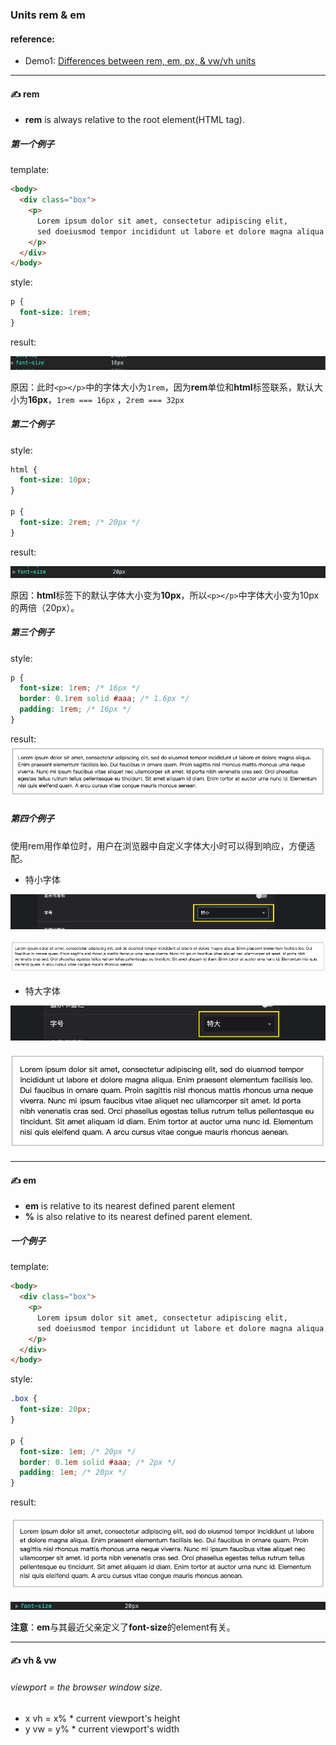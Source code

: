 ### Units rem & em

#### reference:
- Demo1: [Differences between rem, em, px, & vw/vh units](https://codepen.io/team/MedTouch/pen/YqBJzv?__cf_chl_jschl_tk__=0ce3607471fa05ef1aaebdcde5ddcb950cd6a0eb-1583658189-0-AZdbcE-KsCz696247Wi7tsZW0zFy86u_Ojz2YqofBOPD8J_my7BHPeA0CV7vUVJPnp7f-1ETL7LFVAaHs6TuRebj_zPoipqIkcCYSgZl8KalOVQCIl-5FqU_Lskvkf6haKSGVXQ_M1iG4X7FQZkxrimpwJj9UJHWhZO948ccBo0eR7A30fP9UvcU6SUyT4gdMewsGJWN21Wgokjkja0t3bFcYo1QlPDjF0l6v_av9g8K9t5ZsehW7ZiAX_aDAxMfyPHj08pEY6JeYT3YRqYfbJ4ndwL1mMenhxSTzp9xwcgx4_nnnV63Hi5Hzq2ERz-SemGBOK3kXiO9WiKR0_tIN_Jmjo2H3NNw0z30VWhqRRhU)

---

#### :writing_hand: rem
- **rem** is always relative to the root element(HTML tag).

##### 第一个例子
template:
```html
<body>
  <div class="box">
    <p>
      Lorem ipsum dolor sit amet, consectetur adipiscing elit,
      sed doeiusmod tempor incididunt ut labore et dolore magna aliqua.
    </p>
  </div>
</body>
```

style:
```css
p {
  font-size: 1rem;
}
```

result:

![result-rem1](./screen-shots/rem1.png)

原因：此时```<p></p>```中的字体大小为```1rem```，因为**rem**单位和**html**标签联系，默认大小为**16px**，```1rem === 16px``` ，```2rem === 32px```

##### 第二个例子
style:
```css
html {
  font-size: 10px;
}

p {
  font-size: 2rem; /* 20px */
}
```

result:

![result-rem2](./screen-shots/rem2.png)

原因：**html**标签下的默认字体大小变为**10px**，所以```<p></p>```中字体大小变为10px的两倍（20px）。

##### 第三个例子
style:
```css
p {
  font-size: 1rem; /* 16px */
  border: 0.1rem solid #aaa; /* 1.6px */
  padding: 1rem; /* 16px */
}
```

result:
![result-rem3](./screen-shots/rem3.png)

##### 第四个例子
使用rem用作单位时，用户在浏览器中自定义字体大小时可以得到响应，方便适配。

- 特小字体

![result-rem4(2)](./screen-shots/rem4(2).png)

![result-rem4(1)](./screen-shots/rem4(1).png)

- 特大字体

![result-rem4(3)](./screen-shots/rem4(3).png)

![result-rem4(4)](./screen-shots/rem4(4).png)


---

#### :writing_hand: em
- **em** is relative to its nearest defined parent element
- **%** is also relative to its nearest defined parent element.

##### 一个例子
template:
```html
<body>
  <div class="box">
    <p>
      Lorem ipsum dolor sit amet, consectetur adipiscing elit,
      sed doeiusmod tempor incididunt ut labore et dolore magna aliqua.
    </p>
  </div>
</body>
```

style:
```css
.box {
  font-size: 20px;
}

p {
  font-size: 1em; /* 20px */
  border: 0.1em solid #aaa; /* 2px */
  padding: 1em; /* 20px */
}
```

result:

![result-em1](./screen-shots/em1.png)

![result-em2](./screen-shots/em2.png)

**注意**：**em**与其最近父亲定义了**font-size**的element有关。

---

#### :writing_hand: vh & vw

###### viewport = the browser window size.
- x vh = x% * current viewport's height
- y vw = y% * current viewport's width
